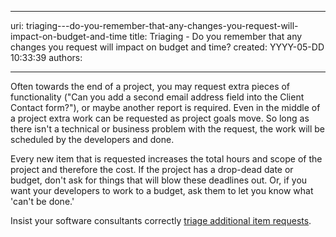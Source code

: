 

---
uri: triaging---do-you-remember-that-any-changes-you-request-will-impact-on-budget-and-time
title: Triaging - Do you remember that any changes you request will impact on budget and time?
created: YYYY-05-DD 10:33:39
authors:

---




<span class='intro'> Often towards the end of a project, you may request extra pieces of functionality (&quot;Can you add a second email address field into the Client Contact form?&quot;), or maybe another report is required. Even in the middle of a project extra work can be requested as project goals move. So long as there isn't a technical or business problem with the request, the work will be scheduled by the developers and done.  </span>

<p>Every new item that is requested increases the total hours and scope of the project and therefore the cost. If the project has a drop-dead date or budget, don't ask for things that will blow these deadlines out. Or, if you want your developers to work to a budget, ask them to let you know what 'can't be done.' </p>
<p>Insist your software consultants correctly <a href="/Pages/DoYouCorrectlyTriageaAditionalItemRequests.aspx">triage additional item requests</a>.</p>


